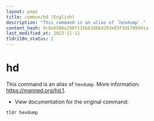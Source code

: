 ```yaml
---
layout: page
title: common/hd (English)
description: "This command is an alias of `hexdump`."
content_hash: 9c8e6586a298f115b63d66d293e03f3d5709941a
last_modified_at: 2023-11-12
tldri18n_status: 2
---
```

# hd

This command is an alias of `hexdump`.
More information: <https://manned.org/hd.1>.

- View documentation for the original command:

`tldr hexdump`
